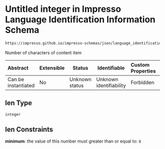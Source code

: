 # Untitled integer in Impresso Language Identification Information Schema

```txt
https://impresso.github.io/impresso-schemas/json/language_identification/language_identification.schema.json#/properties/len
```

Number of characters of content item


| Abstract            | Extensible | Status         | Identifiable            | Custom Properties | Additional Properties | Access Restrictions | Defined In                                                                                                 |
| :------------------ | ---------- | -------------- | ----------------------- | :---------------- | --------------------- | ------------------- | ---------------------------------------------------------------------------------------------------------- |
| Can be instantiated | No         | Unknown status | Unknown identifiability | Forbidden         | Allowed               | none                | [language_identification.schema.json\*](../out/language_identification.schema.json "open original schema") |

## len Type

`integer`

## len Constraints

**minimum**: the value of this number must greater than or equal to: `0`
